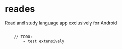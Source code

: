 reades
======

Read and study language app exclusively for Android


```

    // TODO:
        - test extensively
```